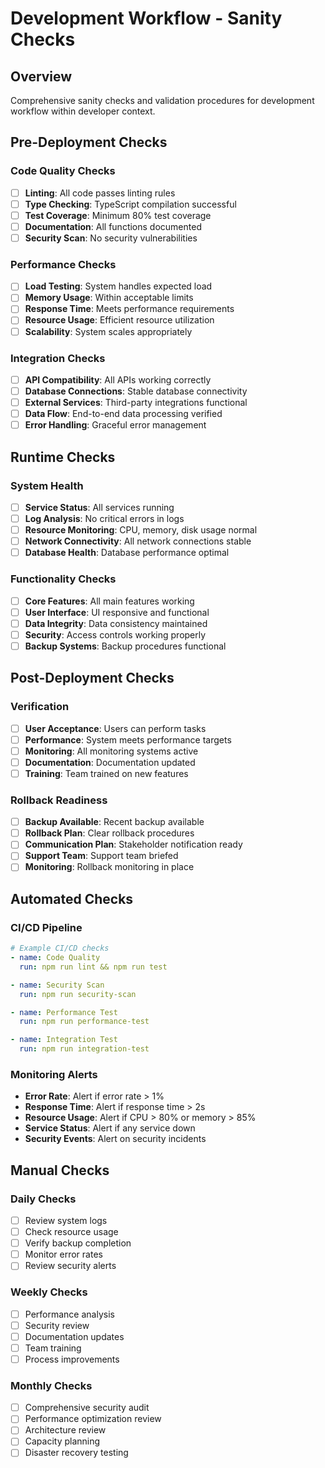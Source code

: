 # Development Workflow - Sanity Checks

## Overview
Comprehensive sanity checks and validation procedures for development workflow within developer context.

## Pre-Deployment Checks

### Code Quality Checks
- [ ] **Linting**: All code passes linting rules
- [ ] **Type Checking**: TypeScript compilation successful
- [ ] **Test Coverage**: Minimum 80% test coverage
- [ ] **Documentation**: All functions documented
- [ ] **Security Scan**: No security vulnerabilities

### Performance Checks
- [ ] **Load Testing**: System handles expected load
- [ ] **Memory Usage**: Within acceptable limits
- [ ] **Response Time**: Meets performance requirements
- [ ] **Resource Usage**: Efficient resource utilization
- [ ] **Scalability**: System scales appropriately

### Integration Checks
- [ ] **API Compatibility**: All APIs working correctly
- [ ] **Database Connections**: Stable database connectivity
- [ ] **External Services**: Third-party integrations functional
- [ ] **Data Flow**: End-to-end data processing verified
- [ ] **Error Handling**: Graceful error management

## Runtime Checks

### System Health
- [ ] **Service Status**: All services running
- [ ] **Log Analysis**: No critical errors in logs
- [ ] **Resource Monitoring**: CPU, memory, disk usage normal
- [ ] **Network Connectivity**: All network connections stable
- [ ] **Database Health**: Database performance optimal

### Functionality Checks
- [ ] **Core Features**: All main features working
- [ ] **User Interface**: UI responsive and functional
- [ ] **Data Integrity**: Data consistency maintained
- [ ] **Security**: Access controls working properly
- [ ] **Backup Systems**: Backup procedures functional

## Post-Deployment Checks

### Verification
- [ ] **User Acceptance**: Users can perform tasks
- [ ] **Performance**: System meets performance targets
- [ ] **Monitoring**: All monitoring systems active
- [ ] **Documentation**: Documentation updated
- [ ] **Training**: Team trained on new features

### Rollback Readiness
- [ ] **Backup Available**: Recent backup available
- [ ] **Rollback Plan**: Clear rollback procedures
- [ ] **Communication Plan**: Stakeholder notification ready
- [ ] **Support Team**: Support team briefed
- [ ] **Monitoring**: Rollback monitoring in place

## Automated Checks

### CI/CD Pipeline
```yaml
# Example CI/CD checks
- name: Code Quality
  run: npm run lint && npm run test

- name: Security Scan
  run: npm run security-scan

- name: Performance Test
  run: npm run performance-test

- name: Integration Test
  run: npm run integration-test
```

### Monitoring Alerts
- **Error Rate**: Alert if error rate > 1%
- **Response Time**: Alert if response time > 2s
- **Resource Usage**: Alert if CPU > 80% or memory > 85%
- **Service Status**: Alert if any service down
- **Security Events**: Alert on security incidents

## Manual Checks

### Daily Checks
- [ ] Review system logs
- [ ] Check resource usage
- [ ] Verify backup completion
- [ ] Monitor error rates
- [ ] Review security alerts

### Weekly Checks
- [ ] Performance analysis
- [ ] Security review
- [ ] Documentation updates
- [ ] Team training
- [ ] Process improvements

### Monthly Checks
- [ ] Comprehensive security audit
- [ ] Performance optimization review
- [ ] Architecture review
- [ ] Capacity planning
- [ ] Disaster recovery testing
